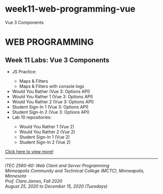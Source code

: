 # week11-web-programming-vue

Vue 3 Components

<h1>WEB PROGRAMMING</h1>

<h2>Week 11 Labs: Vue 3 Components</h2>

<ul>
  <li>JS Practice: </li>
    <ul>
      <li>Maps & Filters</li>
      <li>Maps & Filters with console logs</li>
    </ul>
  <li>Would You Rather (Vue 3: Options API)</li>
  <li>Would You Rather 1 (Vue 3: Options API)</li>
  <li>Would You Rather 2 (Vue 3: Options API)</li>
  <li>Student Sign-In 1 (Vue 3: Options API)</li>
  <li>Student Sign-In 2 (Vue 3: Options API)</li>
  <li>Lab 10 repositories: </li>
    <ul>
      <li>Would You Rather 1 (Vue 2)</li>
      <li>Would You Rather 2 (Vue 2)</li>
      <li>Student Sign-In 1 (Vue 2)</li>
      <li>Student Sign-In 2 (Vue 2)</li>
    </ul>
</ul>

<a href="https://myverdict.github.io/week11-web-programming-vue/index.html">
  Click here to view more!
</a>

<hr />

<p>
  <i>
    ITEC 2560-60: Web Client and Server Programming
    <br />
    Minneapolis Community and Technical College (MCTC), Minneapolis, Minnesota
    <br />
    Prof. Clara James, Fall 2020
    <br />
    August 25, 2020 to December 15, 2020 (Tuesdays)
  </i>
</p>
